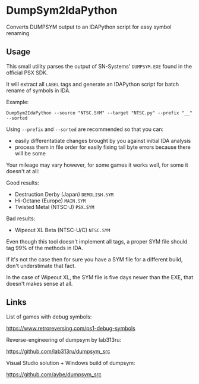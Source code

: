 # DumpSym2IdaPython

Converts DUMPSYM output to an IDAPython script for easy symbol renaming

## Usage

This small utility parses the output of SN-Systems' `DUMPSYM.EXE` found in the official PSX SDK.

It will extract all `LABEL` tags and generate an IDAPython script for batch rename of symbols in IDA.

Example:

`DumpSym2IdaPython --source "NTSC.SYM" --target "NTSC.py" --prefix "__" --sorted`

Using `--prefix` and `--sorted` are recommended so that you can:

- easily differentatiate changes brought by you against initial IDA analysis
- process them in file order for easily fixing tail byte errors because there will be some

Your mileage may vary however, for some games it works well, for some it doesn't at all:

Good results:

- Destruction Derby (Japan) `DEMOLISH.SYM`
- Hi-Octane (Europe) `MAIN.SYM`
- Twisted Metal (NTSC-J) `PSX.SYM`

Bad results:

- Wipeout XL Beta (NTSC-U/C) `NTSC.SYM`

Even though this tool doesn't implement all tags, a proper SYM file should tag 99% of the methods in IDA.

If it's not the case then for sure you have a SYM file for a different build, don't understimate that fact.

In the case of Wipeout XL, the SYM file is five days newer than the EXE, that doesn't makes sense at all.

## Links

List of games with debug symbols:

https://www.retroreversing.com/ps1-debug-symbols

Reverse-engineering of dumpsym by lab313ru:

https://github.com/lab313ru/dumpsym_src

Visual Studio solution + Windows build of dumpsym:

https://github.com/aybe/dumpsym_src
